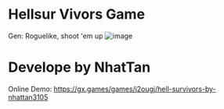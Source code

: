 # Hellsur Vivors Game
Gen: Roguelike, shoot 'em up
![image](https://github.com/nhatTan3105/hellsurvivors/assets/122434161/9b230fef-d608-40eb-9900-2bdf9f1f15f3)

# Develope by NhatTan
Online Demo: https://gx.games/games/i2ougj/hell-survivors-by-nhattan3105

